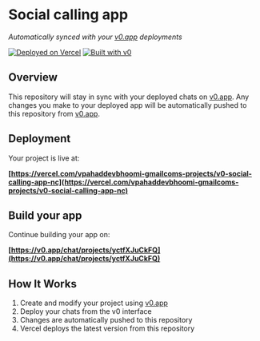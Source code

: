 # Social calling app

*Automatically synced with your [v0.app](https://v0.app) deployments*

[![Deployed on Vercel](https://img.shields.io/badge/Deployed%20on-Vercel-black?style=for-the-badge&logo=vercel)](https://vercel.com/vpahaddevbhoomi-gmailcoms-projects/v0-social-calling-app-nc)
[![Built with v0](https://img.shields.io/badge/Built%20with-v0.app-black?style=for-the-badge)](https://v0.app/chat/projects/yctfXJuCkFQ)

## Overview

This repository will stay in sync with your deployed chats on [v0.app](https://v0.app).
Any changes you make to your deployed app will be automatically pushed to this repository from [v0.app](https://v0.app).

## Deployment

Your project is live at:

**[https://vercel.com/vpahaddevbhoomi-gmailcoms-projects/v0-social-calling-app-nc](https://vercel.com/vpahaddevbhoomi-gmailcoms-projects/v0-social-calling-app-nc)**

## Build your app

Continue building your app on:

**[https://v0.app/chat/projects/yctfXJuCkFQ](https://v0.app/chat/projects/yctfXJuCkFQ)**

## How It Works

1. Create and modify your project using [v0.app](https://v0.app)
2. Deploy your chats from the v0 interface
3. Changes are automatically pushed to this repository
4. Vercel deploys the latest version from this repository